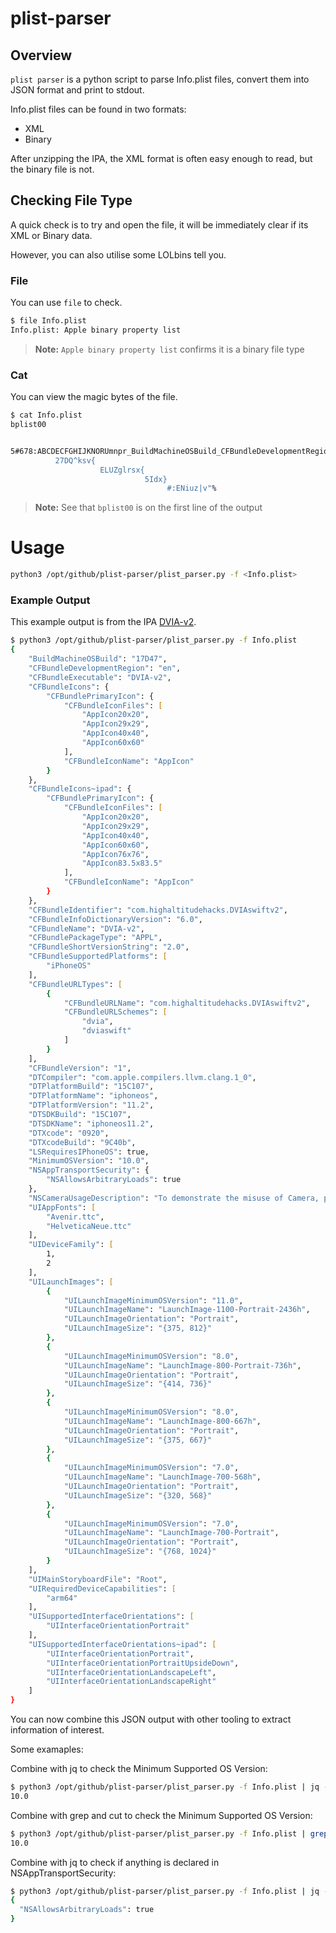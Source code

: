 # plist-parser

## Overview
`plist parser` is a python script to parse Info.plist files, convert them into JSON format and print to stdout.

Info.plist files can be found in two formats:
- XML
- Binary

After unzipping the IPA, the XML format is often easy enough to read, but the binary file is not.

## Checking File Type
A quick check is to try and open the file, it will be immediately clear if its XML or Binary data.

However, you can also utilise some LOLbins tell you.

### File
You can use `file` to check.
```zsh
$ file Info.plist
Info.plist: Apple binary property list
```
> **Note:**
> `Apple binary property list` confirms it is a binary file type

### Cat
You can view the magic bytes of the file.
``` zsh
$ cat Info.plist
bplist00


5#678:ABCDECFGHIJKNORUmnpr_BuildMachineOSBuild_CFBundleDevelopmentRegion_CFBundleExecutable]CFBundleIcons_CFBundleIcons~ipad_CFBundleIdentifier_CFBundleInfoDictionaryVersion\CFBundleName_CFBundlePackageType_CFBundleShortVersionString_CFBundleSupportedPlatforms_CFBundleURLTypes_CFBundleVersionZDTCompiler_DTPlatformBuild^DTPlatformName_DTPlatformVersionZDTSDKBuildYDTSDKNameWDTXcode\DTXcodeBuild_LSRequiresIPhoneOS_MinimumOSVersion_NSAppTransportSecurity_NSCameraUsageDescriptionZUIAppFonts^UIDeviceFamily^UILaunchImages_UIMainStoryboardFile_UIRequiredDeviceCapabilities_ UISupportedInterfaceOrientations_%UISupportedInterfaceOrientations~ipadU17D47RenWDVIA-v2%&_CFBundlePrimaryIcon'()._CFBundleIconFiles_CFBundleIconName*+,-\AppIcon20x20\AppIcon29x29\AppIcon40x40\AppIcon60x60WAppIcon%0'(1.*+,-23\AppIcon76x76_AppIcon83.5x83.5_!com.highaltitudehacks.DVIAswiftv2S6.0TAPPLS2.09XiPhoneOS;<=4>_CFBundleURLName_CFBundleURLSchemes?@TdviaYdviaswiftQ1_"com.apple.compilers.llvm.clang.1_0V15C107XiphoneosT11.2\iphoneos11.2T0920U9C40b  T10.0LI_NSAllowsArbitraryLoads _ETo demonstrate the misuse of Camera, please grant it permission once.PQZAvenir.ttc_HelveticaNeue.ttcSTV_cfjWXYZ[\]^_UILaunchImageMinimumOSVersion_UILaunchImageName_UILaunchImageOrientation_UILaunchImageSizeT11.0_LaunchImage-1100-Portrait-2436hXPortraitZ{375, 812}WXYZ`a]bS8.0_LaunchImage-800-Portrait-736hZ{414, 736}WXYZ`d]e_LaunchImage-800-667hZ{375, 667}WXYZgh]iS7.0_LaunchImage-700-568hZ{320, 568}WXYZgk]l_LaunchImage-700-Portrait[{768, 1024}TRootoUarm64q_UIInterfaceOrientationPortraitqstu_(UIInterfaceOrientati*GZlw2=L[rUpsideDown_#UIInterfaceOrientationLandscapeLeft_$UIInterfaceOrientationLandscapeRighKa}
          27DQ^ksv{
                    ELUZglrsx{
                              5Idx}
                                   #:ENiuz|v"%
```
> **Note:**
> See that `bplist00` is on the first line of the output

# Usage
``` zsh
python3 /opt/github/plist-parser/plist_parser.py -f <Info.plist>
```

### Example Output
This example output is from the IPA [DVIA-v2](https://github.com/prateek147/DVIA-v2).

``` zsh
$ python3 /opt/github/plist-parser/plist_parser.py -f Info.plist
{
    "BuildMachineOSBuild": "17D47",
    "CFBundleDevelopmentRegion": "en",
    "CFBundleExecutable": "DVIA-v2",
    "CFBundleIcons": {
        "CFBundlePrimaryIcon": {
            "CFBundleIconFiles": [
                "AppIcon20x20",
                "AppIcon29x29",
                "AppIcon40x40",
                "AppIcon60x60"
            ],
            "CFBundleIconName": "AppIcon"
        }
    },
    "CFBundleIcons~ipad": {
        "CFBundlePrimaryIcon": {
            "CFBundleIconFiles": [
                "AppIcon20x20",
                "AppIcon29x29",
                "AppIcon40x40",
                "AppIcon60x60",
                "AppIcon76x76",
                "AppIcon83.5x83.5"
            ],
            "CFBundleIconName": "AppIcon"
        }
    },
    "CFBundleIdentifier": "com.highaltitudehacks.DVIAswiftv2",
    "CFBundleInfoDictionaryVersion": "6.0",
    "CFBundleName": "DVIA-v2",
    "CFBundlePackageType": "APPL",
    "CFBundleShortVersionString": "2.0",
    "CFBundleSupportedPlatforms": [
        "iPhoneOS"
    ],
    "CFBundleURLTypes": [
        {
            "CFBundleURLName": "com.highaltitudehacks.DVIAswiftv2",
            "CFBundleURLSchemes": [
                "dvia",
                "dviaswift"
            ]
        }
    ],
    "CFBundleVersion": "1",
    "DTCompiler": "com.apple.compilers.llvm.clang.1_0",
    "DTPlatformBuild": "15C107",
    "DTPlatformName": "iphoneos",
    "DTPlatformVersion": "11.2",
    "DTSDKBuild": "15C107",
    "DTSDKName": "iphoneos11.2",
    "DTXcode": "0920",
    "DTXcodeBuild": "9C40b",
    "LSRequiresIPhoneOS": true,
    "MinimumOSVersion": "10.0",
    "NSAppTransportSecurity": {
        "NSAllowsArbitraryLoads": true
    },
    "NSCameraUsageDescription": "To demonstrate the misuse of Camera, please grant it permission once.",
    "UIAppFonts": [
        "Avenir.ttc",
        "HelveticaNeue.ttc"
    ],
    "UIDeviceFamily": [
        1,
        2
    ],
    "UILaunchImages": [
        {
            "UILaunchImageMinimumOSVersion": "11.0",
            "UILaunchImageName": "LaunchImage-1100-Portrait-2436h",
            "UILaunchImageOrientation": "Portrait",
            "UILaunchImageSize": "{375, 812}"
        },
        {
            "UILaunchImageMinimumOSVersion": "8.0",
            "UILaunchImageName": "LaunchImage-800-Portrait-736h",
            "UILaunchImageOrientation": "Portrait",
            "UILaunchImageSize": "{414, 736}"
        },
        {
            "UILaunchImageMinimumOSVersion": "8.0",
            "UILaunchImageName": "LaunchImage-800-667h",
            "UILaunchImageOrientation": "Portrait",
            "UILaunchImageSize": "{375, 667}"
        },
        {
            "UILaunchImageMinimumOSVersion": "7.0",
            "UILaunchImageName": "LaunchImage-700-568h",
            "UILaunchImageOrientation": "Portrait",
            "UILaunchImageSize": "{320, 568}"
        },
        {
            "UILaunchImageMinimumOSVersion": "7.0",
            "UILaunchImageName": "LaunchImage-700-Portrait",
            "UILaunchImageOrientation": "Portrait",
            "UILaunchImageSize": "{768, 1024}"
        }
    ],
    "UIMainStoryboardFile": "Root",
    "UIRequiredDeviceCapabilities": [
        "arm64"
    ],
    "UISupportedInterfaceOrientations": [
        "UIInterfaceOrientationPortrait"
    ],
    "UISupportedInterfaceOrientations~ipad": [
        "UIInterfaceOrientationPortrait",
        "UIInterfaceOrientationPortraitUpsideDown",
        "UIInterfaceOrientationLandscapeLeft",
        "UIInterfaceOrientationLandscapeRight"
    ]
}
```

You can now combine this JSON output with other tooling to extract information of interest.

Some examaples:

Combine with jq to check the Minimum Supported OS Version:
``` zsh
$ python3 /opt/github/plist-parser/plist_parser.py -f Info.plist | jq -r '.MinimumOSVersion'
10.0
```

Combine with grep and cut to check the Minimum Supported OS Version:
``` zsh
$ python3 /opt/github/plist-parser/plist_parser.py -f Info.plist | grep '"MinimumOSVersion"' | cut -f 4 -d '"'
10.0
```

Combine with jq to check if anything is declared in NSAppTransportSecurity:
``` zsh
$ python3 /opt/github/plist-parser/plist_parser.py -f Info.plist | jq -r '.NSAppTransportSecurity'
{
  "NSAllowsArbitraryLoads": true
}
```
